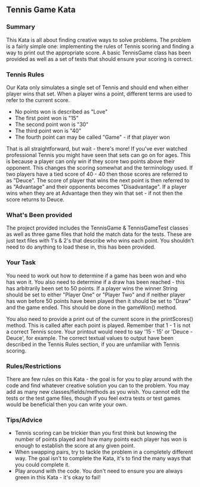## Tennis Game Kata

### Summary
This Kata is all about finding creative ways to solve problems. The problem is a fairly simple one: implementing the rules of Tennis scoring and finding a way to print out the appropriate score. A basic TennisGame class has been provided as well as a set of tests that should ensure your scoring is correct.

### Tennis Rules
Our Kata only simulates a single set of Tennis and should end when either player wins that set. When a player wins a point, different terms are used to refer to the current score.
* No points won is described as "Love"
* The first point won is "15"
* The second point won is "30"
* The third point won is "40"
* The fourth point can may be called "Game" - if that player won

That is all straightforward, but wait - there's more! If you've ever watched professional Tennis you might have seen that sets can go on for ages. This is because a player can only win if they score two points above their opponent. This changes the scoring somewhat and the terminology used. If two players have a tied score of 40 - 40 then those scores are referred to as "Deuce". The score of player that wins the next point is then referred to as "Advantage" and their opponents becomes "Disadvantage". If a player wins when they are at Advantage then they win that set - if not then the score returns to Deuce. 

### What's Been provided
The project provided includes the TennisGame & TennisGameTest classes as well as three game files that hold the match data for the tests. These are just text files with 1's & 2's that describe who wins each point. You shouldn’t need to do anything to load these in, this has been provided.

### Your Task
You need to work out how to determine if a game has been won and who has won it. You also need to determine if a draw has been reached - this has arbitrarily been set to 50 points. If a player wins the winner String should be set to either "Player One" or "Player Two" and if neither player has won before 50 points have been played then it should be set to "Draw" and the game ended. This should be done in the gameWon() method.

You also need to provide a print out of the current score in the printScores() method. This is called after each point is played. Remember that 1 - 1 is not a correct Tennis score. Your printout would need to say '15 - 15' or 'Deuce - Deuce', for example. The correct textual values to output have been described in the Tennis Rules section, if you are unfamiliar with Tennis scoring.

### Rules/Restrictions
There are few rules on this Kata - the goal is for you to play around with the code and find whatever creative solution you can to the problem. You may add as many new classes/fields/methods as you wish. You cannot edit the tests or the test game files, though if you feel extra tests or test games would be beneficial then you can write your own.

### Tips/Advice
* Tennis scoring can be trickier than you first think but knowing the number of points played and how many points each player has won is enough to establish the score at any given point.
* When swapping pairs, try to tackle the problem in a completely different way. The goal isn't to complete the Kata, it's to find the many ways that you could complete it.
* Play around with the code. You don't need to ensure you are always green in this Kata - it's okay to fail!
